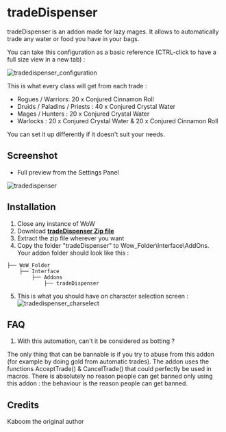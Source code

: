 # tradeDispenser

tradeDispenser is an addon made for lazy mages. It allows to automatically trade any water or food you have in your bags.

You can take this configuration as a basic reference (CTRL-click to have a full size view in a new tab) :

![tradedispenser_configuration](https://user-images.githubusercontent.com/24671466/26872536-2704e430-4b77-11e7-82f3-3dd6279518f5.png)

This is what every class will get from each trade :
- Rogues / Warriors: 20 x Conjured Cinnamon Roll
- Druids / Paladins / Priests : 40 x Conjured Crystal Water
- Mages / Hunters : 20 x Conjured Crystal Water
- Warlocks : 20 x Conjured Crystal Water & 20 x Conjured Cinnamon Roll

You can set it up differently if it doesn't suit your needs.

## Screenshot

- Full preview from the Settings Panel

![tradedispenser](https://user-images.githubusercontent.com/24671466/26871282-f6eefc08-4b72-11e7-941f-e6af5f4bf612.png)

## Installation
1. Close any instance of WoW
2. Download **[tradeDispenser Zip file](https://github.com/Linae-Kronos/tradeDispenser/archive/master.zip)**
3. Extract the zip file wherever you want
4. Copy the folder "tradeDispenser" to Wow_Folder\Interface\AddOns. Your addon folder should look like this :
```
├── WoW_Folder
    ├── Interface
        ├── Addons
            ├── tradeDispenser
```

5. This is what you should have on character selection screen :
![tradedispenser_charselect](https://user-images.githubusercontent.com/24671466/26873077-eda4328e-4b78-11e7-8263-102dfae89e37.png)

## FAQ

1. With this automation, can't it be considered as botting ?

The only thing that can be bannable is if you try to abuse from this addon (for example by doing gold from automatic trades). The addon uses the functions AcceptTrade() & CancelTrade() that could perfectly be used in macros. There is absolutely no reason people can get banned only using this addon : the behaviour is the reason people can get banned.

## Credits

Kaboom the original author